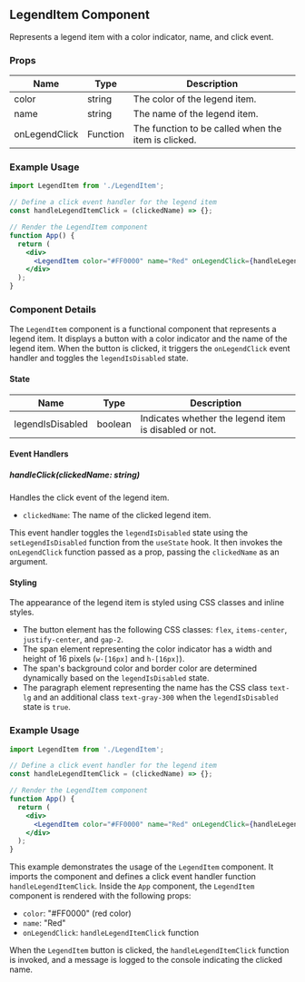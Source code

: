 ## LegendItem Component

Represents a legend item with a color indicator, name, and click event.

### Props

| Name          | Type     | Description                                         |
| ------------- | -------- | --------------------------------------------------- |
| color         | string   | The color of the legend item.                       |
| name          | string   | The name of the legend item.                        |
| onLegendClick | Function | The function to be called when the item is clicked. |

### Example Usage

```jsx
import LegendItem from './LegendItem';

// Define a click event handler for the legend item
const handleLegendItemClick = (clickedName) => {};

// Render the LegendItem component
function App() {
  return (
    <div>
      <LegendItem color="#FF0000" name="Red" onLegendClick={handleLegendItemClick} />
    </div>
  );
}
```

### Component Details

The `LegendItem` component is a functional component that represents a legend item. It displays a button with a color indicator and the name of the legend item. When the button is clicked, it triggers the `onLegendClick` event handler and toggles the `legendIsDisabled` state.

#### State

| Name             | Type    | Description                                           |
| ---------------- | ------- | ----------------------------------------------------- |
| legendIsDisabled | boolean | Indicates whether the legend item is disabled or not. |

#### Event Handlers

##### handleClick(clickedName: string)

Handles the click event of the legend item.

- `clickedName`: The name of the clicked legend item.

This event handler toggles the `legendIsDisabled` state using the `setLegendIsDisabled` function from the `useState` hook. It then invokes the `onLegendClick` function passed as a prop, passing the `clickedName` as an argument.

#### Styling

The appearance of the legend item is styled using CSS classes and inline styles.

- The button element has the following CSS classes: `flex`, `items-center`, `justify-center`, and `gap-2`.
- The span element representing the color indicator has a width and height of 16 pixels (`w-[16px]` and `h-[16px]`).
- The span's background color and border color are determined dynamically based on the `legendIsDisabled` state.
- The paragraph element representing the name has the CSS class `text-lg` and an additional class `text-gray-300` when the `legendIsDisabled` state is `true`.

### Example Usage

```jsx
import LegendItem from './LegendItem';

// Define a click event handler for the legend item
const handleLegendItemClick = (clickedName) => {};

// Render the LegendItem component
function App() {
  return (
    <div>
      <LegendItem color="#FF0000" name="Red" onLegendClick={handleLegendItemClick} />
    </div>
  );
}
```

This example demonstrates the usage of the `LegendItem` component. It imports the component and defines a click event handler function `handleLegendItemClick`. Inside the `App` component, the `LegendItem` component is rendered with the following props:

- `color`: "#FF0000" (red color)
- `name`: "Red"
- `onLegendClick`: `handleLegendItemClick` function

When the `LegendItem` button is clicked, the `handleLegendItemClick` function is invoked, and a message is logged to the console indicating the clicked name.
